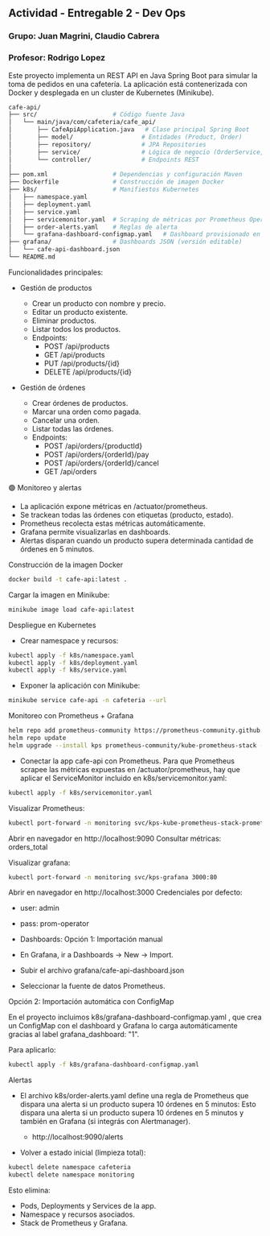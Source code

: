 ## Actividad - Entregable 2 - Dev Ops
### Grupo: Juan Magrini, Claudio Cabrera
### Profesor: Rodrigo Lopez

Este proyecto implementa un REST API en Java Spring Boot para simular la toma de pedidos en una cafetería.
La aplicación está contenerizada con Docker y desplegada en un cluster de Kubernetes (Minikube).

```bash
cafe-api/
├── src/                     # Código fuente Java
│   └── main/java/com/cafeteria/cafe_api/
│       ├── CafeApiApplication.java   # Clase principal Spring Boot
│       ├── model/                   # Entidades (Product, Order)
│       ├── repository/              # JPA Repositories
│       ├── service/                 # Lógica de negocio (OrderService, ProductService)
│       └── controller/              # Endpoints REST
│
├── pom.xml                  # Dependencias y configuración Maven
├── Dockerfile               # Construcción de imagen Docker
├── k8s/                     # Manifiestos Kubernetes
│   ├── namespace.yaml
│   ├── deployment.yaml
│   ├── service.yaml
│   ├── servicemonitor.yaml  # Scraping de métricas por Prometheus Operator
│   ├── order-alerts.yaml    # Reglas de alerta
│   └── grafana-dashboard-configmap.yaml   # Dashboard provisionado en Grafana
├── grafana/                 # Dashboards JSON (versión editable)
│   └── cafe-api-dashboard.json
└── README.md

```

Funcionalidades principales:
- Gestión de productos
  - Crear un producto con nombre y precio.
  - Editar un producto existente.
  - Eliminar productos.
  - Listar todos los productos.
  - Endpoints:
    - POST /api/products
    - GET /api/products
    - PUT /api/products/{id}
    - DELETE /api/products/{id}

- Gestión de órdenes
  - Crear órdenes de productos.
  - Marcar una orden como pagada.
  - Cancelar una orden.
  - Listar todas las órdenes.
  - Endpoints:
    - POST /api/orders/{productId}
    - POST /api/orders/{orderId}/pay
    - POST /api/orders/{orderId}/cancel
    - GET /api/orders

🟢 Monitoreo y alertas
- La aplicación expone métricas en /actuator/prometheus.
- Se trackean todas las órdenes con etiquetas (producto, estado).
- Prometheus recolecta estas métricas automáticamente.
- Grafana permite visualizarlas en dashboards.
- Alertas disparan cuando un producto supera determinada cantidad de órdenes en 5 minutos.

Construcción de la imagen Docker
```bash
docker build -t cafe-api:latest .
```
Cargar la imagen en Minikube:
```bash
minikube image load cafe-api:latest
```

Despliegue en Kubernetes
- Crear namespace y recursos:
```bash
kubectl apply -f k8s/namespace.yaml
kubectl apply -f k8s/deployment.yaml
kubectl apply -f k8s/service.yaml
```

- Exponer la aplicación con Minikube:
```bash
minikube service cafe-api -n cafeteria --url
```

Monitoreo con Prometheus + Grafana
```bash
helm repo add prometheus-community https://prometheus-community.github.io/helm-charts
helm repo update
helm upgrade --install kps prometheus-community/kube-prometheus-stack -n monitoring --create-namespace
```

- Conectar la app cafe-api con Prometheus. Para que Prometheus scrapee las métricas expuestas en /actuator/prometheus, hay que aplicar el ServiceMonitor incluido en k8s/servicemonitor.yaml:
```bash
kubectl apply -f k8s/servicemonitor.yaml
```

Visualizar Prometheus:
```bash
kubectl port-forward -n monitoring svc/kps-kube-prometheus-stack-prometheus 9090:9090
```
Abrir en navegador en http://localhost:9090
Consultar métricas: orders_total

Visualizar grafana:
```bash
kubectl port-forward -n monitoring svc/kps-grafana 3000:80
```
Abrir en navegador en http://localhost:3000
Credenciales por defecto:
- user: admin
- pass: prom-operator

- Dashboards:
Opción 1: Importación manual
- En Grafana, ir a Dashboards → New → Import.
- Subir el archivo grafana/cafe-api-dashboard.json
- Seleccionar la fuente de datos Prometheus.

Opción 2: Importación automática con ConfigMap

En el proyecto incluimos k8s/grafana-dashboard-configmap.yaml
, que crea un ConfigMap con el dashboard y Grafana lo carga automáticamente gracias al label grafana_dashboard: "1".

Para aplicarlo:
```bash
kubectl apply -f k8s/grafana-dashboard-configmap.yaml
```

Alertas
- El archivo k8s/order-alerts.yaml define una regla de Prometheus que dispara una alerta si un producto supera 10 órdenes en 5 minutos:
Esto dispara una alerta si un producto supera 10 órdenes en 5 minutos y también en Grafana (si integrás con Alertmanager).
  - http://localhost:9090/alerts

- Volver a estado inicial (limpieza total):
```bash
kubectl delete namespace cafeteria
kubectl delete namespace monitoring
```
Esto elimina:

- Pods, Deployments y Services de la app.
- Namespace y recursos asociados.
- Stack de Prometheus y Grafana.
